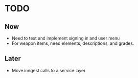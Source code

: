 # TODO

## Now

- Need to test and implement signing in and user menu
- For weapon items, need elements, descriptions, and grades.

## Later

- Move inngest calls to a service layer

